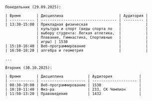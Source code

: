     Понедельник (29.09.2025):
    
    | Время       | Дисциплина                         | Аудитория |
    | ----------- | ---------------------------------- | --------- |
    | 13:30-15:00 | Прикладная физическая              |           |
                  | культура и спорт (виды спорта по   |           |
                  | выбору студента: Легкая атлетика,  |           |
                  | Плавание, Гимнастика, Спортивные   |           |
                  | игры) | 1530                       |           |
    | 15:10-16:40 | Веб-программирование               |           |
    | 16:50-18:20 | алгебра и геометрия                |           |

    ...
    
    Вторник (30.10.2025):

    | Время       | Дисциплина           | Аудитория            |
    | ----------- | -------------------- | -------------------- |
    | 08:30-10:00 | Веб-программирование | 1530                 |
    | 10:10-11:40 | Физ-ра               | 233, СК Чемпион      |
    | 11:50-13:20 | Правоведение         | 1432                 | 